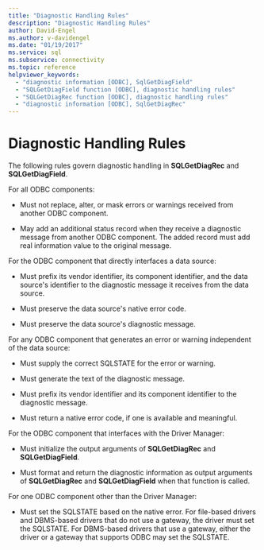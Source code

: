 ```yaml
---
title: "Diagnostic Handling Rules"
description: "Diagnostic Handling Rules"
author: David-Engel
ms.author: v-davidengel
ms.date: "01/19/2017"
ms.service: sql
ms.subservice: connectivity
ms.topic: reference
helpviewer_keywords:
  - "diagnostic information [ODBC], SqlGetDiagField"
  - "SQLGetDiagField function [ODBC], diagnostic handling rules"
  - "SQLGetDiagRec function [ODBC], diagnostic handling rules"
  - "diagnostic information [ODBC], SqlGetDiagRec"
---
```

# Diagnostic Handling Rules
The following rules govern diagnostic handling in **SQLGetDiagRec** and **SQLGetDiagField**.  
  
 For all ODBC components:  
  
-   Must not replace, alter, or mask errors or warnings received from another ODBC component.  
  
-   May add an additional status record when they receive a diagnostic message from another ODBC component. The added record must add real information value to the original message.  
  
 For the ODBC component that directly interfaces a data source:  
  
-   Must prefix its vendor identifier, its component identifier, and the data source's identifier to the diagnostic message it receives from the data source.  
  
-   Must preserve the data source's native error code.  
  
-   Must preserve the data source's diagnostic message.  
  
 For any ODBC component that generates an error or warning independent of the data source:  
  
-   Must supply the correct SQLSTATE for the error or warning.  
  
-   Must generate the text of the diagnostic message.  
  
-   Must prefix its vendor identifier and its component identifier to the diagnostic message.  
  
-   Must return a native error code, if one is available and meaningful.  
  
 For the ODBC component that interfaces with the Driver Manager:  
  
-   Must initialize the output arguments of **SQLGetDiagRec** and **SQLGetDiagField**.  
  
-   Must format and return the diagnostic information as output arguments of **SQLGetDiagRec** and **SQLGetDiagField** when that function is called.  
  
 For one ODBC component other than the Driver Manager:  
  
-   Must set the SQLSTATE based on the native error. For file-based drivers and DBMS-based drivers that do not use a gateway, the driver must set the SQLSTATE. For DBMS-based drivers that use a gateway, either the driver or a gateway that supports ODBC may set the SQLSTATE.
